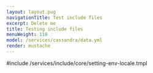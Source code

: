 ```yaml
---
layout: layout.pug
navigationTitle: Test include files
excerpt: Delete me
title: Testing include files
menuWeight: 110
model: /services/cassandra/data.yml
render: mustache
---
```


#include /services/include/core/setting-env-locale.tmpl
